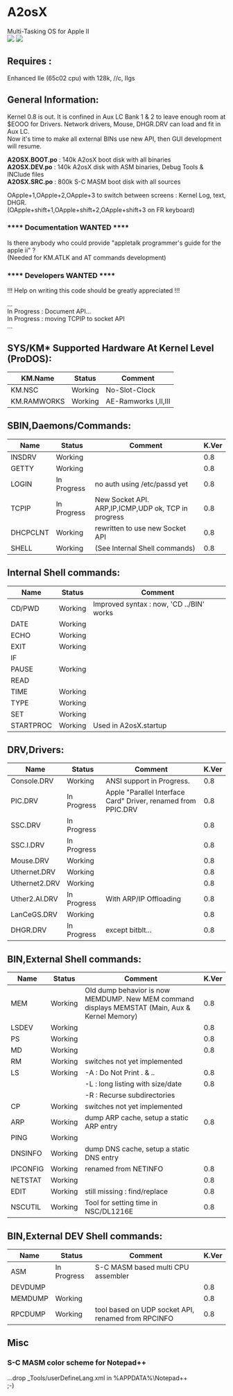# A2osX
Multi-Tasking OS for Apple II  
![](https://github.com/burniouf/A2osX/blob/master/ScreenShot.LS.bmp)
![](https://github.com/burniouf/A2osX/blob/master/ScreenShot.EDIT.bmp)
## Requires :
Enhanced IIe (65c02 cpu) with 128k, //c, IIgs

## General Information:  
  
Kernel 0.8 is out.
It is confined in Aux LC Bank 1 & 2 to leave enough room at $EOOO for Drivers.
Network drivers, Mouse, DHGR.DRV can load and fit in Aux LC.  
Now it's time to make all external BINs use new API, then GUI development will resume.
  
**A2OSX.BOOT.po** : 140k A2osX boot disk with all binaries  
**A2OSX.DEV.po**  : 140k A2osX disk with ASM binaries, Debug Tools & INClude files  
**A2OSX.SRC.po**  : 800k S-C MASM boot disk with all sources  
  
OApple+1,OApple+2,OApple+3 to switch between screens : Kernel Log, text, DHGR.  
(OApple+shift+1,OApple+shift+2,OApple+shift+3 on FR keyboard)  
  
### **** Documentation WANTED ****  

Is there anybody who could provide "appletalk programmer's guide for the apple ii" ?  
(Needed for KM.ATLK and AT commands development)   

### **** Developers WANTED ****  

!!! Help on writing this code should be greatly appreciated !!!  

...  
In Progress : Document API...  
In Progress : moving TCPIP to socket API  
...  

## SYS/KM* Supported Hardware At Kernel Level (ProDOS):
| KM.Name | Status | Comment |
| ------- | ------ | ------- |
| KM.NSC | Working | No-Slot-Clock |
| KM.RAMWORKS | Working | AE-Ramworks I,II,III |
  
## SBIN,Daemons/Commands:  
| Name | Status | Comment | K.Ver |
| ---- | ------ | ------- | ----- |
| INSDRV | Working | | 0.8 |
| GETTY | Working | | 0.8 |
| LOGIN | In Progress | no auth using /etc/passd yet | 0.8 |
| TCPIP | In Progress | New Socket API. ARP,IP,ICMP,UDP ok, TCP in progress | 0.8 |
| DHCPCLNT | Working | rewritten to use new Socket API | 0.8 |
| SHELL | Working | (See Internal Shell commands) | 0.8 |
  
## Internal Shell commands:  
| Name | Status | Comment |
| ---- | ------ | ------- |
| CD/PWD | Working | Improved syntax : now, 'CD ../BIN' works |
| DATE | Working  | |
| ECHO | Working | |
| EXIT | Working  | |
| IF | | |
| PAUSE | Working | |
| READ | | |
| TIME | Working | |
| TYPE | Working | |
| SET | Working  | |
| STARTPROC | Working  | Used in A2osX.startup |
  
## DRV,Drivers:  
| Name | Status | Comment | K.Ver |
| ---- | ------ | ------- | ----- |
| Console.DRV | Working | ANSI support in Progress. | 0.8 |
| PIC.DRV | In Progress | Apple "Parallel Interface Card" Driver, renamed from PPIC.DRV | 0.8 |
| SSC.DRV | In Progress | | 0.8 |
| SSC.I.DRV | In Progress | | 0.8 |
| Mouse.DRV | Working | | 0.8 |
| Uthernet.DRV | Working | | 0.8 |
| Uthernet2.DRV | Working | | 0.8 |
| Uther2.AI.DRV | In Progress | With ARP/IP Offloading | 0.8 | 
| LanCeGS.DRV | Working | | 0.8 |
| DHGR.DRV | In Progress | except bitblt... | 0.8 |
  
## BIN,External Shell commands:  
| Name | Status | Comment | K.Ver |
| ---- | ------ | ------- | ----- |
| MEM | Working | Old dump behavior is now MEMDUMP.  New MEM command displays MEMSTAT (Main, Aux & Kernel Memory) | 0.8 |
| LSDEV | Working | | 0.8 |
| PS | Working | | 0.8 |
| MD | Working | | 0.8 |
| RM | Working | switches not yet implemented | |
| LS | Working | -A : Do Not Print . & .. | 0.8 |
| | | -L : long listing with size/date | 0.8 |
| | | -R : Recurse subdirectories | |
| CP | Working | switches not yet implemented | |
| ARP | Working | dump ARP cache, setup a static ARP entry | 0.8 |
| PING | Working | | |
| DNSINFO | Working | dump DNS cache, setup a static DNS entry | | 0.8 |
| IPCONFIG | Working | renamed from NETINFO | 0.8 |
| NETSTAT | Working | | 0.8 |
| EDIT | Working | still missing : find/replace | 0.8 |
| NSCUTIL | Working | Tool for setting time in NSC/DL1216E | 0.8 |
  
## BIN,External DEV Shell commands:  
| Name | Status | Comment | K.Ver |
| ---- | ------ | ------- | ----- |
| ASM | In Progress | S-C MASM based multi CPU assembler | |
| DEVDUMP |  | | 0.8 |
| MEMDUMP | Working | | 0.8 |
| RPCDUMP | Working | tool based on UDP socket API, renamed from RPCINFO | 0.8 |
  
## Misc  
### S-C MASM color scheme for Notepad++  
...drop _Tools/userDefineLang.xml in %APPDATA%\Notepad++  
;-)

